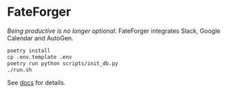 # FateForger

*Being productive is no longer optional.* FateForger integrates Slack, Google
Calendar and AutoGen.

```bash
poetry install
cp .env.template .env
poetry run python scripts/init_db.py
./run.sh
```

See [docs](docs/index.md) for details.
